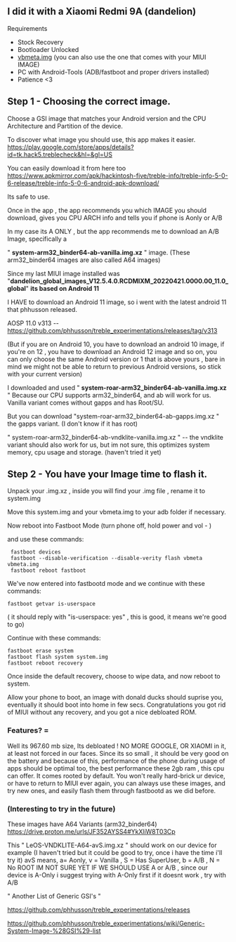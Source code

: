 ## I did it with a Xiaomi Redmi 9A (dandelion)


Requirements

* Stock Recovery
* Bootloader Unlocked
* [vbmeta.img](https://forum.xda-developers.com/attachments/vbmeta-img.5257631/) (you can also use the one that comes with your MIUI IMAGE)
* PC with Android-Tools (ADB/fastboot and proper drivers installed)
* Patience <3

## Step 1 - Choosing the correct image.

Choose a GSI image that matches your Android version and the CPU Architecture and Partition of the device. 

To discover what image you should use, this app makes it easier. 
https://play.google.com/store/apps/details?id=tk.hack5.treblecheck&hl=&gl=US

You can easily download it from here too 
https://www.apkmirror.com/apk/hackintosh-five/treble-info/treble-info-5-0-6-release/treble-info-5-0-6-android-apk-download/

Its safe to use.

Once in the app , the app recommends you which IMAGE you should download, gives you CPU ARCH info and tells you if phone is Aonly or A/B

In my case its A ONLY , but the app recommends me to download an A/B Image, specifically a

 " **system-arm32_binder64-ab-vanilla.img.xz**  " image. (These arm32_binder64 images are also called A64 images)

Since my last MIUI image installed was "**dandelion_global_images_V12.5.4.0.RCDMIXM_20220421.0000.00_11.0_global**" **its based on Android 11**

I HAVE to download an Android 11 image, so i went with the latest android 11 that phhusson released.

AOSP 11.0 v313 -- https://github.com/phhusson/treble_experimentations/releases/tag/v313

(But if you are on Android 10, you have to download an android 10 image, if you're on 12 , you have to download an Android 12 image and so on,
you can only choose the same Android version or 1 that is above yours , bare in mind we might not be able to return to previous Android versions, so stick with your current version)


I downloaded and used " **system-roar-arm32_binder64-ab-vanilla.img.xz** " Because our CPU supports arm32_binder64, and ab will work for us. 
Vanilla variant comes without gapps and has Root/SU.

But you can download "system-roar-arm32_binder64-ab-gapps.img.xz " 
the gapps variant. (I don't know if it has root)


" system-roar-arm32_binder64-ab-vndklite-vanilla.img.xz "  -- the vndklite variant should also work for us, but im not sure, this optimizes system memory, cpu usage and storage. (haven't tried it yet)

## Step 2 - You have your Image time to flash it.

Unpack your .img.xz , inside you will find your .img file , rename it to system.img

Move this system.img and your vbmeta.img to your adb folder if necessary.

Now reboot into Fastboot Mode (turn phone off, hold power and vol - )

and use these commands:

     fastboot devices
     fastboot --disable-verification --disable-verity flash vbmeta vbmeta.img
     fastboot reboot fastboot

We've now entered into fastbootd mode
and we continue with these commands:

    fastboot getvar is-userspace 
( it should reply with "is-userspace: yes" , this is good, it means we're good to go)

Continue with these commands:

    fastboot erase system
    fastboot flash system system.img
    fastboot reboot recovery

Once inside the default recovery, choose to wipe data, and now reboot to system. 

Allow your phone to boot, an image with donald ducks should suprise you, eventually it should boot into home in few secs.
Congratulations you got rid of MIUI without any recovery, and  you got a nice debloated ROM.

### Features? = 

Well its 967.60 mb size, Its debloated ! NO MORE GOOGLE, OR XIAOMI in it, at least not forced in our faces.
Since its so small , it should be very good on the battery and because of this, performance of the phone during usage of apps should be optimal too, the best performance these 2gb ram , this cpu can offer.
It comes rooted by default. You won't really hard-brick ur device, or have to return to MIUI ever again, you can always use these images, and try new ones, and easily flash them through fastbootd as we did before.

### (Interesting to try in the future)
These images have A64 Variants (arm32_binder64) https://drive.proton.me/urls/JF352AYSS4#YkXliW8T03Cp

This " LeOS-VNDKLITE-A64-avS.img.xz " should work on our device for example (I haven't tried but it could be good to try, once i have the time i'll try it) avS means, a= Aonly, v = Vanilla , S = Has SuperUser, b = A/B , N = No ROOT
IM NOT SURE YET IF WE SHOULD USE A or A/B , since our device is A-Only i suggest trying with A-Only first if it doesnt work , try with A/B

" Another List of Generic GSI's " 

https://github.com/phhusson/treble_experimentations/releases

https://github.com/phhusson/treble_experimentations/wiki/Generic-System-Image-%28GSI%29-list

